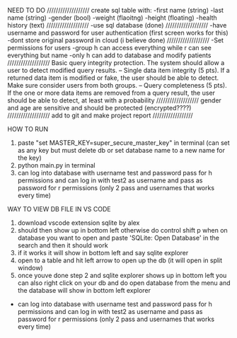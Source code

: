 NEED TO DO
///////////////////
create sql table with:
-first name (string)
-last name (string)
-gender (bool)
-weight (flaoitng)
-height (floating)
-health history (text)
///////////////////
-use sql database (done)
///////////////////
-have username and password for user authentication (first screen works for this)
-dont store original password in cloud (i believe done)
///////////////////
-Set permissions for users 
-group h can access everything while r can see everything but name
-only h can add to database and modify patients
///////////////////
Basic query integrity protection. The system should allow a user to detect modified query results.
– Single data item integrity (5 pts). If a returned data item is modified or fake, the user should be
able to detect. Make sure consider users from both groups.
– Query completeness (5 pts). If the one or more data items are removed from a query result, the
user should be able to detect, at least with a probability
///////////////////
gender and age are sensitive and should be protected (encrypted????)
///////////////////
add to git
and make project report
//////////////////

HOW TO RUN
1. paste "set MASTER_KEY=super_secure_master_key" in terminal (can set as any key but must delete db or 
set database name to a new name for the key)
2. python main.py in terminal
3. can log into database with username test and password pass for h permissions and can log in with test2 as 
username and pass as password for r permissions (only 2 pass and usernames that works every time)


WAY TO VIEW DB FILE IN VS CODE
1. download vscode extension sqlite by alex
2. should then show up in bottom left otherwise do control shift p when on database you want to 
open and paste 'SQLite: Open Database' in the search and then it should work
3. if it works it will show in bottom left and say sqlite explorer
4. open to a table and hit left arrow to open up the db (it will open in split window)
5. once youve done step 2 and sqlite explorer shows up in bottom left you can also right click on 
your db and do open database from the menu and the database will show in bottom left explorer


- can log into database with username test and password pass for h permissions and can log in with test2 
as username and pass as password for r permissions (only 2 pass and usernames that works every time)
